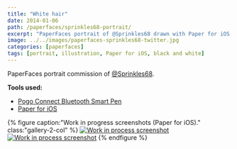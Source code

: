 ```yaml
---
title: "White hair"
date: 2014-01-06
path: /paperfaces/sprinkles68-portrait/
excerpt: "PaperFaces portrait of @Sprinkles68 drawn with Paper for iOS on an iPad."
image: ../../images/paperfaces-sprinkles68-twitter.jpg
categories: [paperfaces]
tags: [portrait, illustration, Paper for iOS, black and white]
---
```


PaperFaces portrait commission of [@Sprinkles68](https://twitter.com/Sprinkles68).

**Tools used:**

- [Pogo Connect Bluetooth Smart Pen](https://www.amazon.com/gp/product/B009K448L4/ref=as_li_ss_tl?ie=UTF8&camp=1789&creative=390957&creativeASIN=B009K448L4&linkCode=as2&tag=mademist-20)
- [Paper for iOS](https://paper.bywetransfer.com/)

{% figure caption:"Work in progress screenshots (Paper for iOS)." class:"gallery-2-col" %}
[![Work in process screenshot](../../images/paperfaces-sprinkles68-process-1-600.jpg)](../../images/paperfaces-sprinkles68-process-1-lg.jpg)
[![Work in process screenshot](../../images/paperfaces-sprinkles68-process-2-600.jpg)](../../images/paperfaces-sprinkles68-process-2-lg.jpg)
{% endfigure %}
